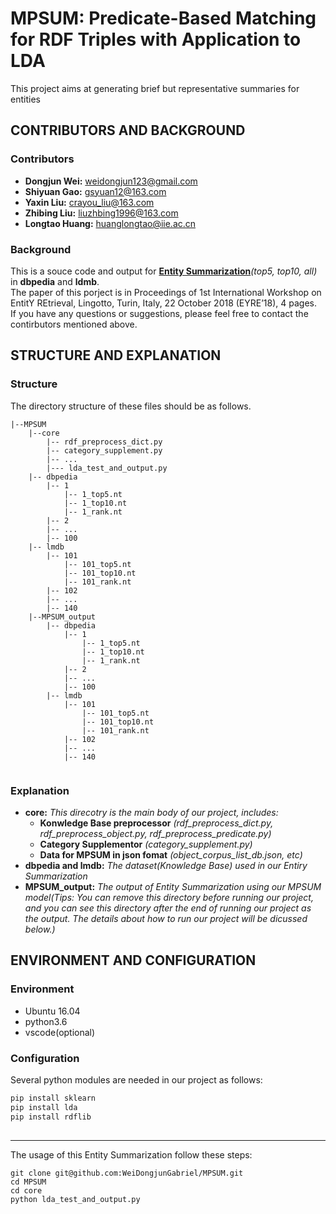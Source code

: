 # MPSUM: Predicate-Based Matching for RDF Triples with Application to LDA<br>
This project aims at generating brief but representative summaries for entities<br>
## CONTRIBUTORS AND BACKGROUND
### Contributors
- **Dongjun Wei:** weidongjun123@gmail.com<br>
- **Shiyuan Gao:** gsyuan12@163.com<br> 
- **Yaxin Liu:** crayou_liu@163.com<br>
- **Zhibing Liu:** liuzhbing1996@163.com<br> 
- **Longtao Huang:** huanglongtao@iie.ac.cn<br>
### Background
This is a souce code and output for **[Entity Summarization](http://ws.nju.edu.cn/summarization/esbm/)***(top5, top10, all)* in **dbpedia** and **ldmb**.<br>
The paper of this porject is in Proceedings of 1st International Workshop on EntitY REtrieval, Lingotto, Turin, Italy, 22 October 2018 (EYRE’18), 4 pages.<br>
If you have any questions or suggestions, please feel free to contact the contirbutors mentioned above.<br>
## STRUCTURE AND EXPLANATION
### Structure
The directory structure of these files should be as follows.
```
|--MPSUM
	|--core
		|-- rdf_preprocess_dict.py
		|-- category_supplement.py
		|-- ...
		|--- lda_test_and_output.py
	|-- dbpedia
		|-- 1
			|-- 1_top5.nt
			|-- 1_top10.nt
			|-- 1_rank.nt
		|-- 2
		|-- ...
		|-- 100
  	|-- lmdb
		|-- 101
			|-- 101_top5.nt
			|-- 101_top10.nt
			|-- 101_rank.nt
		|-- 102
		|-- ...
		|-- 140
	|--MPSUM_output
		|-- dbpedia
			|-- 1
				|-- 1_top5.nt
				|-- 1_top10.nt
				|-- 1_rank.nt
			|-- 2
			|-- ...
			|-- 100
  		|-- lmdb
			|-- 101
				|-- 101_top5.nt
				|-- 101_top10.nt
				|-- 101_rank.nt
			|-- 102
			|-- ...
			|-- 140
		
```
### Explanation
- **core:** *This direcotry is the main body of our project, includes:*<br>
     - **Konwledge Base preprocessor** *(rdf_preprocess_dict.py, rdf_preprocess_object.py, rdf_preprocess_predicate.py)*<br>
     - **Category Supplementor** *(category_supplement.py)*<br>
     - **Data for MPSUM in json fomat** *(object_corpus_list_db.json, etc)*<br>
- **dbpedia and lmdb:** *The dataset(Knowledge Base) used in our Entiry Summarization*<br>
- **MPSUM_output:** *The output of Entity Summarization using our MPSUM model(Tips: You can remove this directory before running our project, and you can see this directory after the end of running our project as the output. The details about how to run our project will be dicussed below.)*<br>
## ENVIRONMENT AND CONFIGURATION
### Environment
- Ubuntu 16.04
- python3.6 
- vscode(optional)
### Configuration
Several python modules are needed in our project as follows:
```python
pip install sklearn
pip install lda
pip install rdflib
```
## 

----- 
The usage of this Entity Summarization follow these steps:

```linux
git clone git@github.com:WeiDongjunGabriel/MPSUM.git
cd MPSUM
cd core
python lda_test_and_output.py
```
